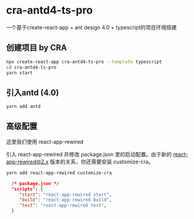 # cra-antd4-ts-pro
一个基于create-react-app + ant design 4.0 + typescript的项目环境搭建

## 创建项目 by CRA
```bash
npx create-react-app cra-antd4-ts-pro --template typescript
cd cra-antd4-ts-pro
yarn start
```
## 引入antd (4.0)
```bash
yarn add antd
```
## 高级配置

这里我们使用 react-app-rewired

引入 react-app-rewired 并修改 package.json 里的启动配置。由于新的 react-app-rewired@2.x 版本的关系，你还需要安装 customize-cra。

```bash
yarn add react-app-rewired customize-cra
```
```json
  /* package.json */
  "scripts": {
     "start": "react-app-rewired start",
     "build": "react-app-rewired build",
     "test": "react-app-rewired test",
  }
```
